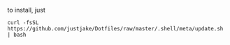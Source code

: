 to install, just

    curl -fsSL https://github.com/justjake/Dotfiles/raw/master/.shell/meta/update.sh | bash

